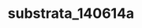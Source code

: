 ---
layout: visual
title: substrata_140614a
thumbnail: visuals/substrata_140614a.png
image: visuals/substrata_140614a.gif
---